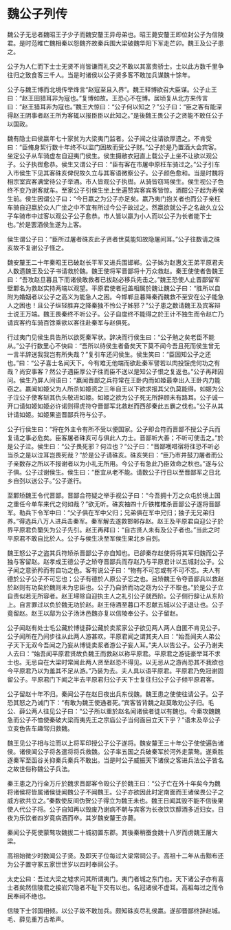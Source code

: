 # 魏公子列传

魏公子无忌者魏昭王子少子而魏安釐王异母弟也。昭王薨安釐王即位封公子为信陵君。是时范睢亡魏相秦以怨魏齐故秦兵围大梁破魏华阳下军走芒卯。魏王及公子患之。

公子为人仁而下士士无贤不肖皆谦而礼交之不敢以其富贵骄士。士以此方数千里争往归之致食客三千人。当是时诸侯以公子贤多客不敢加兵谋魏十馀年。

公子与魏王博而北境传举烽言“赵寇至且入界”。魏王释博欲召大臣谋。公子止王曰：“赵王田猎耳非为寇也。”复博如故。王恐心不在博。居顷复从北方来传言曰：“赵王猎耳非为寇也。”魏王大惊曰：“公子何以知之？”公子曰：“臣之客有能深得赵王阴事者赵王所为客辄以报臣臣以此知之。”是後魏王畏公子之贤能不敢任公子以国政。

魏有隐士曰侯嬴年七十家贫为大梁夷门监者。公子闻之往请欲厚遗之。不肯受曰：“臣脩身絜行数十年终不以监门困故而受公子财。”公子於是乃置酒大会宾客。坐定公子从车骑虚左自迎夷门侯生。侯生摄敝衣冠直上载公子上坐不让欲以观公子。公子执辔愈恭。侯生又谓公子曰：“臣有客在市屠中原枉车骑过之。”公子引车入巿侯生下见其客硃亥俾倪故久立与其客语微察公子。公子颜色愈和。当是时魏将相宗室宾客满堂待公子举酒。巿人皆观公子执辔。从骑皆窃骂侯生。侯生视公子色终不变乃谢客就车。至家公子引侯生坐上坐遍赞宾客宾客皆惊。酒酣公子起为寿侯生前。侯生因谓公子曰：“今日嬴之为公子亦足矣。嬴乃夷门抱关者也而公子亲枉车骑自迎嬴於众人广坐之中不宜有所过今公子故过之。然嬴欲就公子之名故久立公子车骑巿中过客以观公子公子愈恭。巿人皆以嬴为小人而以公子为长者能下士也。”於是罢酒侯生遂为上客。

侯生谓公子曰：“臣所过屠者硃亥此子贤者世莫能知故隐屠间耳。”公子往数请之硃亥故不复谢公子怪之。

魏安釐王二十年秦昭王已破赵长平军又进兵围邯郸。公子姊为赵惠文王弟平原君夫人数遗魏王及公子书请救於魏。魏王使将军晋鄙将十万众救赵。秦王使使者告魏王曰：“吾攻赵旦暮且下而诸侯敢救者已拔赵必移兵先击之。”魏王恐使人止晋鄙留军壁鄴名为救赵实持两端以观望。平原君使者冠盖相属於魏让魏公子曰：“胜所以自附为婚姻者以公子之高义为能急人之困。今邯郸旦暮降秦而魏救不至安在公子能急人之困也！且公子纵轻胜弃之降秦独不怜公子姊邪？”公子患之数请魏王及宾客辩士说王万端。魏王畏秦终不听公子。公子自度终不能得之於王计不独生而令赵亡乃请宾客约车骑百馀乘欲以客往赴秦军与赵俱死。

行过夷门见侯生具告所以欲死秦军状。辞决而行侯生曰：“公子勉之矣老臣不能从。”公子行数里心不快曰：“吾所以待侯生者备矣天下莫不闻今吾且死而侯生曾无一言半辞送我我岂有所失哉？”复引车还问侯生。侯生笑曰：“臣固知公子之还也。”曰：“公子喜士名闻天下。今有难无他端而欲赴秦军譬若以肉投馁虎何功之有哉？尚安事客？然公子遇臣厚公子往而臣不送以是知公子恨之复返也。”公子再拜因问。侯生乃屏人间语曰：“嬴闻晋鄙之兵符常在王卧内而如姬最幸出入王卧内力能窃之。嬴闻如姬父为人所杀如姬资之三年自王以下欲求报其父仇莫能得。如姬为公子泣公子使客斩其仇头敬进如姬。如姬之欲为公子死无所辞顾未有路耳。公子诚一开口请如姬如姬必许诺则得虎符夺晋鄙军北救赵而西卻秦此五霸之伐也。”公子从其计请如姬。如姬果盗晋鄙兵符与公子。

公子行侯生曰：“将在外主令有所不受以便国家。公子即合符而晋鄙不授公子兵而复请之事必危矣。臣客屠者硃亥可与俱此人力士。晋鄙听大善；不听可使击之。”於是公子泣。侯生曰：“公子畏死邪？何泣也？”公子曰：“晋鄙嚄唶宿将往恐不听必当杀之是以泣耳岂畏死哉？”於是公子请硃亥。硃亥笑曰：“臣乃市井鼓刀屠者而公子亲数存之所以不报谢者以为小礼无所用。今公子有急此乃臣效命之秋也。”遂与公子俱。公子过谢侯生。侯生曰：“臣宜从老不能。请数公子行日以至晋鄙军之日北乡自刭以送公子。”公子遂行。

至鄴矫魏王令代晋鄙。晋鄙合符疑之举手视公子曰：“今吾拥十万之众屯於境上国之重任今单车来代之何如哉？”欲无听。硃亥袖四十斤铁椎椎杀晋鄙公子遂将晋鄙军。勒兵下令军中曰：“父子俱在军中父归；兄弟俱在军中兄归；独子无兄弟归养。”得选兵八万人进兵击秦军。秦军解去遂救邯郸存赵。赵王及平原君自迎公子於界平原君负籣矢为公子先引。赵王再拜曰：“自古贤人未有及公子者也。”当此之时平原君不敢自比於人。公子与侯生决至军侯生果北乡自刭。

魏王怒公子之盗其兵符矫杀晋鄙公子亦自知也。已卻秦存赵使将将其军归魏而公子独与客留赵。赵孝成王德公子之矫夺晋鄙兵而存赵乃与平原君计以五城封公子。公子闻之意骄矜而有自功之色。客有说公子曰：“物有不可忘或有不可不忘。夫人有德於公子公子不可忘也；公子有德於人原公子忘之也。且矫魏王令夺晋鄙兵以救赵於赵则有功矣於魏则未为忠臣也。公子乃自骄而功之窃为公子不取也。”於是公子立自责似若无所容者。赵王埽除自迎执主人之礼引公子就西阶。公子侧行辞让从东阶上。自言罪过以负於魏无功於赵。赵王侍酒至暮口不忍献五城以公子退让也。公子竟留赵。赵王以鄗为公子汤沐邑魏亦复以信陵奉公子。公子留赵。

公子闻赵有处士毛公藏於博徒薛公藏於卖浆家公子欲见两人两人自匿不肯见公子。公子闻所在乃间步往从此两人游甚欢。平原君闻之谓其夫人曰：“始吾闻夫人弟公子天下无双今吾闻之乃妄从博徒卖浆者游公子妄人耳。”夫人以告公子。公子乃谢夫人去曰：“始吾闻平原君贤故负魏王而救赵以称平原君。平原君之游徒豪举耳不求士也。无忌自在大梁时常闻此两人贤至赵恐不得见。以无忌从之游尚恐其不我欲也今平原君乃以为羞其不足从游。”乃装为去。夫人具以语平原君。平原君乃免冠谢固留公子。平原君门下闻之半去平原君归公子天下士复往归公子公子倾平原君客。

公子留赵十年不归。秦闻公子在赵日夜出兵东伐魏。魏王患之使使往请公子。公子恐其怒之乃诫门下：“有敢为魏王使通者死。”宾客皆背魏之赵莫敢劝公子归。毛公、薛公两人往见公子曰：“公子所以重於赵名闻诸侯者徒以有魏也。今秦攻魏魏急而公子不恤使秦破大梁而夷先王之宗庙公子当何面目立天下乎？”语未及卒公子立变色告车趣驾归救魏。

魏王见公子相与泣而以上将军印授公子公子遂将。魏安釐王三十年公子使使遍告诸侯。诸侯闻公子将各遣将将兵救魏。公子率五国之兵破秦军於河外走蒙骜。遂乘胜逐秦军至函谷关抑秦兵秦兵不敢出。当是时公子威振天下诸侯之客进兵法公子皆名之故世俗称魏公子兵法。

秦王患之乃行金万斤於魏求晋鄙客令毁公子於魏王曰：“公子亡在外十年矣今为魏将诸侯将皆属诸侯徒闻魏公子不闻魏王。公子亦欲因此时定南面而王诸侯畏公子之威方欲共立之。”秦数使反间伪贺公子得立为魏王未也。魏王日闻其毁不能不信後果使人代公子将。公子自知再以毁废乃谢病不朝与宾客为长夜饮饮醇酒多近妇女。日夜为乐饮者四岁竟病酒而卒。其岁魏安釐王亦薨。

秦闻公子死使蒙骜攻魏拔二十城初置东郡。其後秦稍蚕食魏十八岁而虏魏王屠大梁。

高祖始微少时数闻公子贤。及即天子位每过大梁常祠公子。高祖十二年从击黥布还为公子置守冢五家世世岁以四时奉祠公子。

太史公曰：吾过大梁之墟求问其所谓夷门。夷门者城之东门也。天下诸公子亦有喜士者矣然信陵君之接岩穴隐者不耻下交有以也。名冠诸侯不虚耳。高祖每过之而令民奉祠不绝也。

信陵下士邻国相倾。以公子故不敢加兵。颇知硃亥尽礼侯嬴。遂卻晋鄙终辞赵城。毛、薛见重万古希声。

